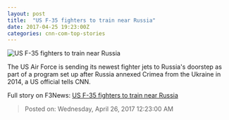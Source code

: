 ```yaml
---
layout: post
title:  "US F-35 fighters to train near Russia"
date: 2017-04-25 19:23:00Z
categories: cnn-com-top-stories
---
```


![US F-35 fighters to train near Russia](http://i2.cdn.cnn.com/cnnnext/dam/assets/170417114521-f-35s-europe-super-tease.jpg)

The US Air Force is sending its newest fighter jets to Russia's doorstep as part of a program set up after Russia annexed Crimea from the Ukraine in 2014, a US official tells CNN.


Full story on F3News: [US F-35 fighters to train near Russia](http://www.f3nws.com/n/mqrrWB)

> Posted on: Wednesday, April 26, 2017 12:23:00 AM
